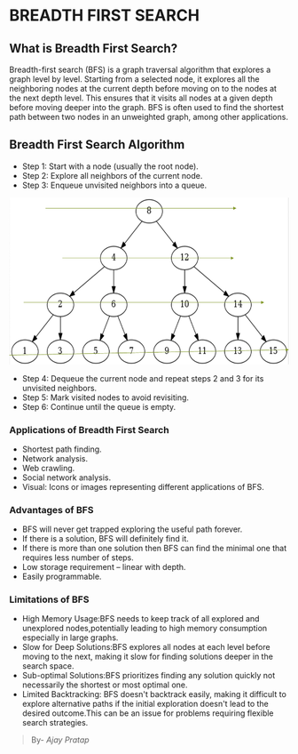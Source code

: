 # BREADTH FIRST SEARCH 

## What is Breadth First Search?
Breadth-first search (BFS) is a graph traversal algorithm that explores a graph level by level.
Starting from a selected node, it explores all the neighboring nodes at the current depth before moving on to the nodes at the next depth level.
This ensures that it visits all nodes at a given depth before moving deeper into the graph.
BFS is often used to find the shortest path between two nodes in an unweighted graph, among other applications.


## Breadth First Search Algorithm
 * Step 1: Start with a node (usually the root node).
 * Step 2: Explore all neighbors of the current node.
 * Step 3: Enqueue unvisited neighbors into a queue.

 ![example](1.png)
 
 * Step 4: Dequeue the current node and repeat steps 2 and 3 for its unvisited neighbors.
 * Step 5: Mark visited nodes to avoid revisiting.
 * Step 6: Continue until the queue is empty.

 ### Applications of Breadth First Search
 * Shortest path finding.
 * Network analysis.
 * Web crawling.
 * Social network analysis.
 * Visual: Icons or images representing different applications of BFS.

 ### Advantages of BFS
 * BFS will never get trapped exploring the useful path forever.
 * If there is a solution, BFS will definitely find it.
 * If there is more than one solution then BFS can find the minimal one that requires less number of steps.
 * Low storage requirement – linear with depth.
 * Easily programmable.

 ### Limitations of BFS
 * High Memory Usage:BFS needs to keep track of all explored and unexplored nodes,potentially leading to high memory consumption especially in large graphs.
 * Slow for Deep Solutions:BFS explores all nodes at each level before moving to the next, making it slow for finding solutions deeper in the search space.
 * Sub-optimal Solutions:BFS prioritizes finding any solution quickly not necessarily the shortest or most optimal one.
 * Limited Backtracking: BFS doesn't backtrack easily, making it difficult to explore alternative paths if the initial exploration doesn't lead to the desired outcome.This can be an issue for problems requiring flexible search strategies.

 > By- _Ajay Pratap_
